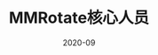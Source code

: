 ---
name: Yue Zhou
type: COAUTHOR
homepage: https://zytx121.github.io/
avatar: /team/zhouyue.png
date: 2020-09
degree: PostDoc., NTU
title: MMRotate核心人员
---